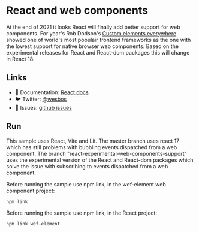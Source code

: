 # React and web components

At the end of 2021 it looks React will finally add better support for web components. For year's Rob Dodson's [Custom elements everywhere](https://custom-elements-everywhere.com/) showed one of world's most populair frontend frameworks as the one with the lowest support for native browser web components.
Based on the experimental releases for React and React-dom packages this will change in React 18.

## Links

-   📘  Documentation:  [React docs](https://reactjs.org/docs/web-components.html)
-   🐦  Twitter:  [@wesbos](https://twitter.com/wesbos/status/1468631395274838022)
-   💬  Issues:  [github issues](https://github.com/facebook/react/issues/11347)

## Run

This sample uses React, Vite and Lit. The master branch uses react 17 which has still problems with bubbling events dispatched from a web component. The branch "react-experimental-web-components-support" uses the experimental version of the React and React-dom packages which solve the issue with subscribing to events dispatched from a web component.

Before running the sample use npm link, in the wef-element web component project:
```
npm link
```

Before running the sample use npm link, in the React project:
```
npm link wef-element
```
